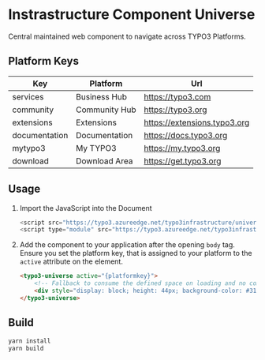 # Instrastructure Component Universe

Central maintained web component to navigate across TYPO3 Platforms.

## Platform Keys

| Key             | Platform          | Url                            |
|-----------------|-------------------|--------------------------------|
| services        | Business Hub      | https://typo3.com              |
| community       | Community Hub     | https://typo3.org              |
| extensions      | Extensions        | https://extensions.typo3.org   |
| documentation   | Documentation     | https://docs.typo3.org         |
| mytypo3         | My TYPO3          | https://my.typo3.org           |
| download        | Download Area     | https://get.typo3.org          |

## Usage

1. Import the JavaScript into the Document

    ```javascript
    <script src="https://typo3.azureedge.net/typo3infrastructure/universe/dist/webcomponents-loader.js"></script>
    <script type="module" src="https://typo3.azureedge.net/typo3infrastructure/universe/dist/typo3-universe.js"></script>
    ```

2.  Add the component to your application after the opening `body` tag.
    Ensure you set the platform key, that is assigned to your platform
    to the `active` attribute on the element.

    ```html
    <typo3-universe active="{platformkey}">
        <!-- Fallback to consume the defined space on loading and no component support -->
        <div style="display: block; height: 44px; background-color: #313131;"></div>
    </typo3-universe>
    ```

## Build

```bash
yarn install
yarn build
```
